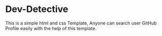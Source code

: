 # Dev-Detective
This is a simple html and css Template, Anyone can search user GitHub Profile easily with the help of this template.
